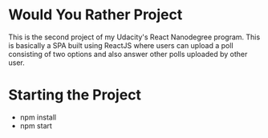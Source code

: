 # Would You Rather Project

This is the second project of my Udacity's React Nanodegree program.
This is basically a SPA built using ReactJS where users can upload a poll consisting of two options and also answer other polls 
uploaded by other user.

# Starting the Project

- npm install
- npm start
